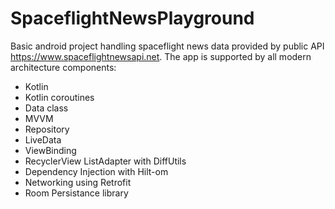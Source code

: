 # SpaceflightNewsPlayground
Basic android project handling spaceflight news data provided by public API https://www.spaceflightnewsapi.net. The app is supported by all modern architecture components:
- Kotlin
- Kotlin coroutines
- Data class
- MVVM
- Repository
- LiveData
- ViewBinding
- RecyclerView ListAdapter with DiffUtils
- Dependency Injection with Hilt-om
- Networking using Retrofit
- Room Persistance library

